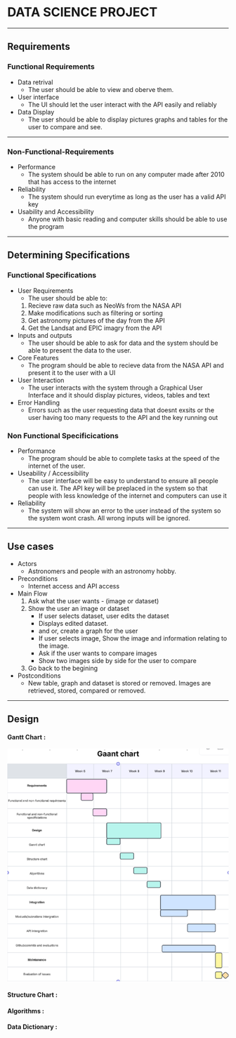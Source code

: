 # DATA SCIENCE PROJECT
---
## Requirements
### Functional Requirements
* Data retrival
    * The user should be able to view and oberve them.
* User interface
    * The UI should let the user interact with the API easily and reliably
* Data Display
    * The user should be able to display pictures graphs and tables for the user to compare and see.

---
### Non-Functional-Requirements
* Performance
    * The system should be able to run on any computer made after 2010 that has access to the internet
* Reliability
    * The system should run everytime as long as the user has a valid API key
* Usability and Accessibility
    * Anyone with basic reading and computer skills should be  able to use the program
---
## Determining Specifications
### Functional Specifications
* User Requirements
    * The user should be able to:
    1. Recieve raw data such as NeoWs from the NASA API
    2. Make modifications such as filtering or sorting
    3. Get astronomy pictures of the day from the API
    4. Get the Landsat and EPIC imagry from the API
* Inputs and outputs
    * The user should be able to ask for data and the system should be able to present the data to the user.
* Core Features
    * The program should be able to recieve data from the NASA API and present it to the user with a UI
* User Interaction
    * The user interacts with the system through a Graphical User Interface and it should display pictures, videos, tables and text
* Error Handling
    * Errors such as the user requesting data that doesnt exsits or the user having too many requests to the API and the key running out
### Non Functional Specificications
* Performance
    * The program should be able to complete tasks at the speed of the internet of the user.
* Useability / Accessibility
    * The user interface will be easy to understand to ensure all people can use it. The API key will be preplaced in the system so that people with less knowledge of the internet and computers can use it
* Reliability
    * The system will show an error to the user instead of the system so the system wont crash. All wrong inputs will be ignored.
---
## Use cases
* Actors
    * Astronomers and people with an astronomy hobby.
* Preconditions
    * Internet access and API access
* Main Flow
    1. Ask what the user wants - (image or dataset)
    2. Show the user an image or dataset
        * If user selects dataset, user edits the dataset
        * Displays edited dataset.
        * and or, create a graph for the user
        * If user selects image, Show the image and information relating to the image.
        * Ask if the user wants to compare images
        * Show two images side by side for the user to compare
    3. Go back to the begining
* Postconditions
    * New table, graph and dataset is stored or removed. Images are retrieved, stored, compared or removed.
---
## Design
#### Gantt Chart :
![alt text](gaant_chart.png "Title")
#### Structure Chart : 
#### Algorithms :
#### Data Dictionary :